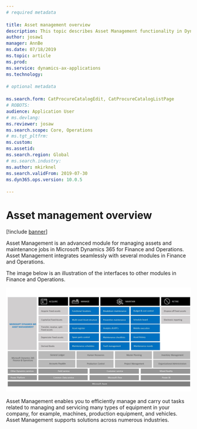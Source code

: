 ```yaml
---
# required metadata

title: Asset management overview
description: This topic describes Asset Management functionality in Dynamics 365 for Finance and Operations.
author: josaw1
manager: AnnBe
ms.date: 07/18/2019
ms.topic: article
ms.prod: 
ms.service: dynamics-ax-applications
ms.technology: 

# optional metadata

ms.search.form: CatProcureCatalogEdit, CatProcureCatalogListPage
# ROBOTS: 
audience: Application User
# ms.devlang: 
ms.reviewer: josaw
ms.search.scope: Core, Operations
# ms.tgt_pltfrm: 
ms.custom: 
ms.assetid: 
ms.search.region: Global
# ms.search.industry: 
ms.author: mkirknel
ms.search.validFrom: 2019-07-30
ms.dyn365.ops.version: 10.0.5

---
```


# Asset management overview

[!include [banner](../includes/banner.md)]

Asset Management is an advanced module for managing assets and maintenance jobs in Microsoft Dynamics 365 for Finance and Operations. Asset Management integrates seamlessly with several modules in Finance and Operations. 

The image below is an illustration of the interfaces to other modules in Finance and Operations.

![Overview of how Asset Management integrates](media/overview-integrate.jpg)

Asset Management enables you to efficiently manage and carry out tasks related to managing and servicing many types of equipment in your company, for example, machines, production equipment, and vehicles. Asset Management supports solutions across numerous industries.
